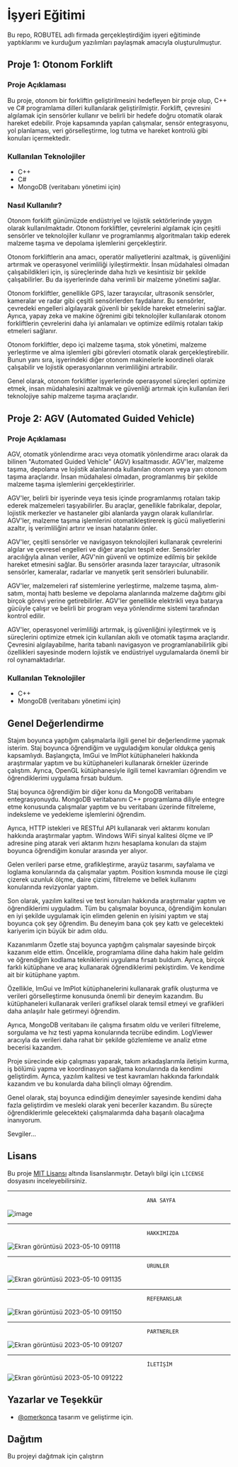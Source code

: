 # İşyeri Eğitimi 
  
Bu repo, ROBUTEL adlı firmada gerçekleştirdiğim işyeri eğitiminde yaptıklarımı ve kurduğum yazılımları paylaşmak amacıyla oluşturulmuştur.

## Proje 1: Otonom Forklift

### Proje Açıklaması   

Bu proje, otonom bir forkliftin geliştirilmesini hedefleyen bir proje olup, C++ ve C# programlama dilleri kullanılarak geliştirilmiştir. Forklift, çevresini algılamak için sensörler kullanır ve belirli bir hedefe doğru otomatik olarak hareket edebilir. Proje kapsamında yapılan çalışmalar, sensör entegrasyonu, yol planlaması, veri görselleştirme, log tutma ve hareket kontrolü gibi konuları içermektedir.

### Kullanılan Teknolojiler

- C++
- C#
- MongoDB (veritabanı yönetimi için)

### Nasıl Kullanılır?

Otonom forklift günümüzde endüstriyel ve lojistik sektörlerinde yaygın olarak kullanılmaktadır. Otonom forkliftler, çevrelerini algılamak için çeşitli sensörler ve teknolojiler kullanır ve programlanmış algoritmaları takip ederek malzeme taşıma ve depolama işlemlerini gerçekleştirir.

Otonom forkliftlerin ana amacı, operatör maliyetlerini azaltmak, iş güvenliğini artırmak ve operasyonel verimliliği iyileştirmektir. İnsan müdahalesi olmadan çalışabildikleri için, iş süreçlerinde daha hızlı ve kesintisiz bir şekilde çalışabilirler. Bu da işyerlerinde daha verimli bir malzeme yönetimi sağlar.

Otonom forkliftler, genellikle GPS, lazer tarayıcılar, ultrasonik sensörler, kameralar ve radar gibi çeşitli sensörlerden faydalanır. Bu sensörler, çevredeki engelleri algılayarak güvenli bir şekilde hareket etmelerini sağlar. Ayrıca, yapay zeka ve makine öğrenimi gibi teknolojiler kullanılarak otonom forkliftlerin çevrelerini daha iyi anlamaları ve optimize edilmiş rotaları takip etmeleri sağlanır.

Otonom forkliftler, depo içi malzeme taşıma, stok yönetimi, malzeme yerleştirme ve alma işlemleri gibi görevleri otomatik olarak gerçekleştirebilir. Bunun yanı sıra, işyerindeki diğer otonom makinelerle koordineli olarak çalışabilir ve lojistik operasyonlarının verimliliğini artırabilir.

Genel olarak, otonom forkliftler işyerlerinde operasyonel süreçleri optimize etmek, insan müdahalesini azaltmak ve güvenliği artırmak için kullanılan ileri teknolojiye sahip malzeme taşıma araçlarıdır.

## Proje 2: AGV (Automated Guided Vehicle)

### Proje Açıklaması

AGV, otomatik yönlendirme aracı veya otomatik yönlendirme aracı olarak da bilinen "Automated Guided Vehicle" (AGV) kısaltmasıdır. AGV'ler, malzeme taşıma, depolama ve lojistik alanlarında kullanılan otonom veya yarı otonom taşıma araçlarıdır. İnsan müdahalesi olmadan, programlanmış bir şekilde malzeme taşıma işlemlerini gerçekleştirirler.

AGV'ler, belirli bir işyerinde veya tesis içinde programlanmış rotaları takip ederek malzemeleri taşıyabilirler. Bu araçlar, genellikle fabrikalar, depolar, lojistik merkezler ve hastaneler gibi alanlarda yaygın olarak kullanılırlar. AGV'ler, malzeme taşıma işlemlerini otomatikleştirerek iş gücü maliyetlerini azaltır, iş verimliliğini artırır ve insan hatalarını önler.

AGV'ler, çeşitli sensörler ve navigasyon teknolojileri kullanarak çevrelerini algılar ve çevresel engelleri ve diğer araçları tespit eder. Sensörler aracılığıyla alınan veriler, AGV'nin güvenli ve optimize edilmiş bir şekilde hareket etmesini sağlar. Bu sensörler arasında lazer tarayıcılar, ultrasonik sensörler, kameralar, radarlar ve manyetik şerit sensörleri bulunabilir.

AGV'ler, malzemeleri raf sistemlerine yerleştirme, malzeme taşıma, alım-satım, montaj hattı besleme ve depolama alanlarında malzeme dağıtımı gibi birçok görevi yerine getirebilirler. AGV'ler genellikle elektrikli veya batarya gücüyle çalışır ve belirli bir program veya yönlendirme sistemi tarafından kontrol edilir.

AGV'ler, operasyonel verimliliği artırmak, iş güvenliğini iyileştirmek ve iş süreçlerini optimize etmek için kullanılan akıllı ve otomatik taşıma araçlarıdır. Çevresini algılayabilme, harita tabanlı navigasyon ve programlanabilirlik gibi özellikleri sayesinde modern lojistik ve endüstriyel uygulamalarda önemli bir rol oynamaktadırlar.

### Kullanılan Teknolojiler

- C++
- MongoDB (veritabanı yönetimi için)

## Genel Değerlendirme
Stajım boyunca yaptığım çalışmalarla ilgili genel bir değerlendirme yapmak isterim. Staj boyunca öğrendiğim ve uyguladığım konular oldukça geniş kapsamlıydı. Başlangıçta, ImGui ve ImPlot kütüphaneleri hakkında araştırmalar yaptım ve bu kütüphaneleri kullanarak örnekler üzerinde çalıştım. Ayrıca, OpenGL kütüphanesiyle ilgili temel kavramları öğrendim ve öğrendiklerimi uygulama fırsatı buldum.

Staj boyunca öğrendiğim bir diğer konu da MongoDB veritabanı entegrasyonuydu. MongoDB veritabanını C++ programlama diliyle entegre etme konusunda çalışmalar yaptım ve bu veritabanı üzerinde filtreleme, indeksleme ve yedekleme işlemlerini öğrendim.

Ayrıca, HTTP istekleri ve RESTful API kullanarak veri aktarımı konuları hakkında araştırmalar yaptım. Windows WiFi sinyal kalitesi ölçme ve IP adresine ping atarak veri aktarım hızını hesaplama konuları da stajım boyunca öğrendiğim konular arasında yer alıyor.

Gelen verileri parse etme, grafikleştirme, arayüz tasarımı, sayfalama ve loglama konularında da çalışmalar yaptım. Position kısmında mouse ile çizgi çizerek uzunluk ölçme, daire çizimi, filtreleme ve bellek kullanımı konularında revizyonlar yaptım.

Son olarak, yazılım kalitesi ve test konuları hakkında araştırmalar yaptım ve öğrendiklerimi uyguladım. Tüm bu çalışmalar boyunca, öğrendiğim konuları en iyi şekilde uygulamak için elimden gelenin en iyisini yaptım ve staj boyunca çok şey öğrendim. Bu deneyim bana çok şey kattı ve gelecekteki kariyerim için büyük bir adım oldu.

Kazanımlarım
Özetle staj boyunca yaptığım çalışmalar sayesinde birçok kazanım elde ettim. Öncelikle, programlama diline daha hakim hale geldim ve öğrendiğim kodlama tekniklerini uygulama fırsatı buldum. Ayrıca, birçok farklı kütüphane ve araç kullanarak öğrendiklerimi pekiştirdim. Ve kendime ait bir kütüphane yaptım.

Özellikle, ImGui ve ImPlot kütüphanelerini kullanarak grafik oluşturma ve verileri görselleştirme konusunda önemli bir deneyim kazandım. Bu kütüphaneleri kullanarak verileri grafiksel olarak temsil etmeyi ve grafikleri daha anlaşılır hale getirmeyi öğrendim.

Ayrıca, MongoDB veritabanı ile çalışma fırsatım oldu ve verileri filtreleme, sorgulama ve hız testi yapma konularında tecrübe edindim. LogViewer aracıyla da verileri daha rahat bir şekilde gözlemleme ve analiz etme becerisi kazandım.

Proje sürecinde ekip çalışması yaparak, takım arkadaşlarımla iletişim kurma, iş bölümü yapma ve koordinasyon sağlama konularında da kendimi geliştirdim. Ayrıca, yazılım kalitesi ve test kavramları hakkında farkındalık kazandım ve bu konularda daha bilinçli olmayı öğrendim.

Genel olarak, staj boyunca edindiğim deneyimler sayesinde kendimi daha fazla geliştirdim ve mesleki olarak yeni beceriler kazandım. Bu süreçte öğrendiklerimle gelecekteki çalışmalarımda daha başarılı olacağıma inanıyorum.

Sevgiler…

## Lisans

Bu proje [MIT Lisansı](LICENSE.txt) altında lisanslanmıştır. Detaylı bilgi için `LICENSE` dosyasını inceleyebilirsiniz.


-------------------------------------------------------------
                                                ANA SAYFA

![image](https://user-images.githubusercontent.com/65457096/225313555-3801f0de-7fd9-41a5-906d-9d28fcfe7f28.png)

----------------------------------------------
                                                HAKKIMIZDA
![Ekran görüntüsü 2023-05-10 091118](https://github.com/omerkonca/isyeriegitimi/assets/65457096/d93b6e54-6be6-473b-b2f0-f594461732e4)

------------------------------------------------
                                                ÜRÜNLER

![Ekran görüntüsü 2023-05-10 091135](https://github.com/omerkonca/isyeriegitimi/assets/65457096/1b37df33-d6f2-44a9-8fb6-4e55cf92807a)

-----------------------------------------------------
                                                REFERANSLAR                    

![Ekran görüntüsü 2023-05-10 091150](https://github.com/omerkonca/isyeriegitimi/assets/65457096/0742769d-c40e-4b0b-b92d-74ac1f64abcb)

-----------------------------------------------------------
                                                PARTNERLER

![Ekran görüntüsü 2023-05-10 091207](https://github.com/omerkonca/isyeriegitimi/assets/65457096/e04a5c89-cc0a-47bc-b376-509f3cee9171)
  
  ---------------------------------------------------
                                                İLETİŞİM
                                                
![Ekran görüntüsü 2023-05-10 091222](https://github.com/omerkonca/isyeriegitimi/assets/65457096/afafe0ce-95aa-4051-a7cf-7b906616fc6e)
         
 
   
 ## Yazarlar ve Teşekkür

- [@omerkonca](https://www.github.com/omerkonca) tasarım ve geliştirme için.

  
## Dağıtım

Bu projeyi dağıtmak için çalıştırın
   
   
   
    
  
 
 
 
